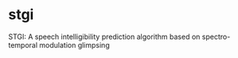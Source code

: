 # stgi
STGI: A speech intelligibility prediction algorithm based on spectro-temporal modulation glimpsing
